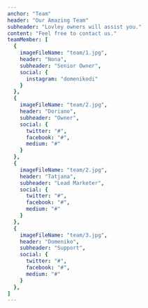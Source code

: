 ```yaml
---
anchor: "Team"
header: "Our Amazing Team"
subheader: "Lovley owners will assist you."
content: "Feel free to contact us."
teamMember: [
  {
    imageFileName: "team/1.jpg",
    header: "Nona",
    subheader: "Senior Owner",
    social: {
      instagram: "domenikodi"
    }
  },
  {
    imageFileName: "team/2.jpg",
    header: "Doriano",
    subheader: "Owner",
    social: {
      twitter: "#",
      facebook: "#",
      medium: "#"
    }
  },
  {
    imageFileName: "team/2.jpg",
    header: "Tatjana",
    subheader: "Lead Marketer",
    social: {
      twitter: "#",
      facebook: "#",
      medium: "#"
    }
  },
  {
    imageFileName: "team/3.jpg",
    header: "Domeniko",
    subheader: "Support",
    social: {
      twitter: "#",
      facebook: "#",
      medium: "#"
    }
  },
]
---
```

